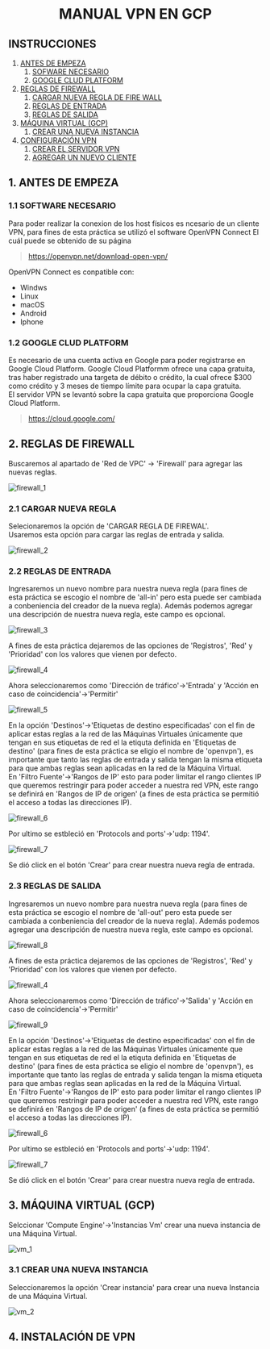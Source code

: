 # <center>  MANUAL VPN EN GCP </center>

## INSTRUCCIONES
<ol> 
    <li><a href="#info">ANTES DE EMPEZA
        <ol>
            <a href="#info1"><li>SOFWARE NECESARIO</li></a>
            <a href="#info2"><li>GOOGLE CLUD PLATFORM </li></a>
        </ol>
    <li><a href="#firewall"> REGLAS DE FIREWALL </a> 
        <ol>
            <a href="#firewall1"><li>CARGAR NUEVA REGLA DE FIRE WALL</li></a>
            <a href="#firewall2"><li>REGLAS DE ENTRADA </li></a>
            <a href="#firewall3"><li>REGLAS DE SALIDA </li></a>
        </ol>
    </li>
    <li><a href="#vm"> MÁQUINA VIRTUAL (GCP)</a> 
        <ol>
            <a href="#vm1"><li>CREAR UNA NUEVA INSTANCIA </li></a>
        </ol>
    </li>
    <li><a href="#vpn"> CONFIGURACIÓN VPN </a> 
        <ol>
            <a href="#vpn1"><li>CREAR EL SERVIDOR VPN</li></a>
            <a href="#vpn3"><li>AGREGAR UN NUEVO CLIENTE </li></a>
        </ol>
    </li>
</ol>



## <div id="info"> 1. ANTES DE EMPEZA </div>
### <div id="info1"> 1.1 SOFTWARE NECESARIO </div>
Para poder realizar la conexion de los host físicos es ncesario de un cliente VPN, para fines de esta práctica se utilizó el software OpenVPN Connect
El cuál puede se obtenido de su página  

> https://openvpn.net/download-open-vpn/

OpenVPN Connect es conpatible con:
- Windws
- Linux
- macOS
- Android
- Iphone

### <div id="info2"> 1.2 GOOGLE CLUD PLATFORM </div>
Es necesario de una cuenta activa en Google para poder registrarse en Google Cloud Platform. Google Cloud Platformm ofrece una capa gratuita, tras haber registrado una targeta de débito o crédito, la cual ofrece $300 como crédito y 3 meses de tiempo límite para ocupar la capa gratuita.  
El servidor VPN se levantó sobre la capa gratuita que proporciona Google Cloud Platform.  

> https://cloud.google.com/



## <div id="firewall"> 2. REGLAS DE FIREWALL </div>
Buscaremos al apartado de 'Red de VPC' -> 'Firewall' para agregar las nuevas reglas.

![firewall_1](./Imagenes/firewall/firewall_1.png)

### <div id="firewall1"> 2.1 CARGAR NUEVA REGLA</div>
Selecionaremos la opción de 'CARGAR REGLA DE FIREWAL'.  
Usaremos esta opción para cargar las reglas de entrada y salida.  

![firewall_2](./Imagenes/firewall/firewall_2.png)

### <div id="firewall2"> 2.2 REGLAS DE ENTRADA</div>
Ingresaremos un nuevo nombre para nuestra nueva regla (para fines de esta práctica se escogio el nombre de 'all-in' pero esta puede ser cambiada a conbeniencia del creador de la nueva regla). Además podemos agregar una descripción de nuestra nueva regla, este campo es opcional.  

![firewall_3](./Imagenes/firewall/firewall_3.png)

A fines de esta práctica dejaremos de las opciones de 'Registros', 'Red' y 'Prioridad' con los valores que vienen por defecto.  

![firewall_4](./Imagenes/firewall/firewall_4.png)

Ahora seleccionaremos como 'Dirección de tráfico'->'Entrada' y 'Acción en caso de coincidencia'->'Permitir'  

![firewall_5](./Imagenes/firewall/firewall_5.png)

En la opción 'Destinos'->'Etiquetas de destino especificadas' con el fin de aplicar estas reglas a la red de las Máquinas Virtuales únicamente que tengan en sus etiquetas de red el la etiquta definida en 'Etiquetas de destino' (para fines de esta práctica se eligio el nombre de 'openvpn'), es importante que tanto las reglas de entrada y salida tengan la misma etiqueta para que ambas reglas sean aplicadas en la red de la Máquina Virtual.  
En 'Filtro Fuente'->'Rangos de IP' esto para poder limitar el rango clientes IP que queremos restringir para poder acceder a nuestra red VPN, este rango se definirá en 'Rangos de IP de origen' (a fines de esta práctica se permitió el acceso a todas las direcciones IP).  

![firewall_6](./Imagenes/firewall/firewall_6.png)

Por ultimo se estbleció en 'Protocols and ports'->'udp: 1194'.  

![firewall_7](./Imagenes/firewall/firewall_7.png)

Se dió click en el botón 'Crear' para crear nuestra nueva regla de entrada.  

### <div id="firewall3"> 2.3 REGLAS DE SALIDA  </div>
Ingresaremos un nuevo nombre para nuestra nueva regla (para fines de esta práctica se escogio el nombre de 'all-out' pero esta puede ser cambiada a conbeniencia del creador de la nueva regla). Además podemos agregar una descripción de nuestra nueva regla, este campo es opcional.  

![firewall_8](./Imagenes/firewall/firewall_8.png)

A fines de esta práctica dejaremos de las opciones de 'Registros', 'Red' y 'Prioridad' con los valores que vienen por defecto.  

![firewall_4](./Imagenes/firewall/firewall_4.png)

Ahora seleccionaremos como 'Dirección de tráfico'->'Salida' y 'Acción en caso de coincidencia'->'Permitir'  

![firewall_9](./Imagenes/firewall/firewall_9.png)

En la opción 'Destinos'->'Etiquetas de destino especificadas' con el fin de aplicar estas reglas a la red de las Máquinas Virtuales únicamente que tengan en sus etiquetas de red el la etiquta definida en 'Etiquetas de destino' (para fines de esta práctica se eligio el nombre de 'openvpn'), es importante que tanto las reglas de entrada y salida tengan la misma etiqueta para que ambas reglas sean aplicadas en la red de la Máquina Virtual.  
En 'Filtro Fuente'->'Rangos de IP' esto para poder limitar el rango clientes IP que queremos restringir para poder acceder a nuestra red VPN, este rango se definirá en 'Rangos de IP de origen' (a fines de esta práctica se permitió el acceso a todas las direcciones IP).  

![firewall_6](./Imagenes/firewall/firewall_6.png)

Por ultimo se estbleció en 'Protocols and ports'->'udp: 1194'.  

![firewall_7](./Imagenes/firewall/firewall_7.png)

Se dió click en el botón 'Crear' para crear nuestra nueva regla de entrada. 

## <div id="vm"> 3. MÁQUINA VIRTUAL (GCP)  </div>

Selccionar 'Compute Engine'->'Instancias Vm' crear una nueva instancia de una Máquina Virtual.  

![vm_1](./Imagenes/vm/vm_1.png)

### <div id="vm1"> 3.1 CREAR UNA NUEVA INSTANCIA </div>

Seleccionaremos la opción 'Crear instancia' para crear una nueva Instancia de una Máquina Virtual.

![vm_2](./Imagenes/vm/vm_2.png)


## <div id="vpn"> 4. INSTALACIÓN DE VPN </div>
